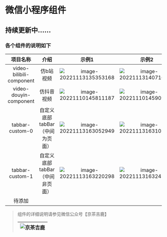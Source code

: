 # 微信小程序组件

## 持续更新中……

### 各个组件的说明如下


|         项目名称         |              介绍              |                            示例1                             |                            示例2                             |
| :----------------------: | :----------------------------: | :----------------------------------------------------------: | :----------------------------------------------------------: |
| video-bilibili-component |           仿b站视频            | ![image-20221113135353168](https://cdn.jsdelivr.net/gh/a-jingchao/picture-bed/BlogImages/202211131354342.png) | ![image-20221113140716168](https://cdn.jsdelivr.net/gh/a-jingchao/picture-bed/BlogImages/202211131407233.png) |
|  video-douyin-component  |           仿抖音视频           | ![image-20221110145811187](https://cdn.jsdelivr.net/gh/OHUHO/picture-bed/BlogImages/202211131624276.png) | ![image-20221110145909108](https://cdn.jsdelivr.net/gh/OHUHO/picture-bed/BlogImages/202211131624572.png) |
|     tabbar-custom-0      | 自定义底部tabBar（中间为页面） | ![image-20221113163052949](https://cdn.jsdelivr.net/gh/OHUHO/picture-bed/BlogImages/202211131630013.png) | ![image-20221113163105042](https://cdn.jsdelivr.net/gh/OHUHO/picture-bed/BlogImages/202211131631147.png) |
|     tabbar-custom-1      | 自定义底部tabBar（中间非页面） | ![image-20221113163220298](https://cdn.jsdelivr.net/gh/OHUHO/picture-bed/BlogImages/202211131632348.png) | ![image-20221113163243567](https://cdn.jsdelivr.net/gh/OHUHO/picture-bed/BlogImages/202211131632641.png) |
|          待添加          |                                |                                                              |                                                              |



> 组件的详细说明请参见微信公众号【京茶吉鹿】
>
> | ![京茶吉鹿](https://cdn.jsdelivr.net/gh/OHUHO/picture-bed/BlogImages/202211131638250.png) |
> | :----------------------------------------------------------: |
